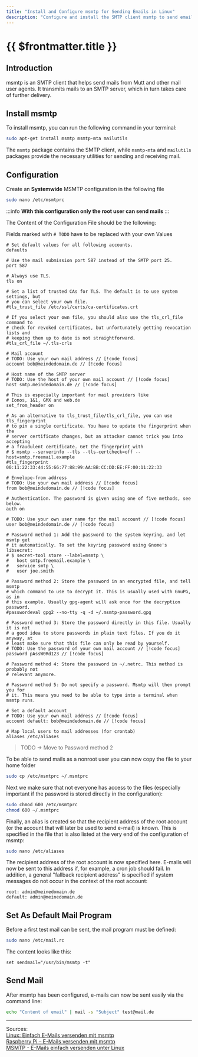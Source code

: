 ```yaml
---
title: "Install and Configure msmtp for Sending Emails in Linux"
description: "Configure and install the SMTP client msmtp to send emails from the command line using the terminal."
---
```


# {{ $frontmatter.title }}

## Introduction

msmtp is an SMTP client that helps send mails from Mutt and other mail user agents. It transmits mails to an SMTP
server, which in turn takes care of further delivery.

## Install msmtp
To install msmtp, you can run the following command in your terminal:
``` bash
sudo apt-get install msmtp msmtp-mta mailutils
```

The `msmtp` package contains the SMTP client, while `msmtp-mta` and `mailutils` packages provide the necessary utilities for sending and receiving mail.

## Configuration

Create an **Systemwide** MSMTP configuration in the following file

``` bash
sudo nano /etc/msmtprc
```
:::info
**With this configuration only the root user can send mails**
:::

The Content of the Configuration File should be the following:

Fields marked with `# TODO` have to be replaced with your own Values

``` 
# Set default values for all following accounts.
defaults

# Use the mail submission port 587 instead of the SMTP port 25.
port 587

# Always use TLS.
tls on

# Set a list of trusted CAs for TLS. The default is to use system settings, but
# you can select your own file.
#tls_trust_file /etc/ssl/certs/ca-certificates.crt

# If you select your own file, you should also use the tls_crl_file command to
# check for revoked certificates, but unfortunately getting revocation lists and
# keeping them up to date is not straightforward.
#tls_crl_file ~/.tls-crls

# Mail account
# TODO: Use your own mail address // [!code focus]
account bob@meindedomain.de // [!code focus]

# Host name of the SMTP server
# TODO: Use the host of your own mail account // [!code focus]
host smtp.meindedomain.de // [!code focus]

# This is especially important for mail providers like 
# Ionos, 1&1, GMX and web.de
set_from_header on

# As an alternative to tls_trust_file/tls_crl_file, you can use tls_fingerprint
# to pin a single certificate. You have to update the fingerprint when the
# server certificate changes, but an attacker cannot trick you into accepting
# a fraudulent certificate. Get the fingerprint with
# $ msmtp --serverinfo --tls --tls-certcheck=off --host=smtp.freemail.example
#tls_fingerprint 00:11:22:33:44:55:66:77:88:99:AA:BB:CC:DD:EE:FF:00:11:22:33

# Envelope-from address
# TODO: Use your own mail address // [!code focus]
from bob@meindedomain.de // [!code focus]

# Authentication. The password is given using one of five methods, see below.
auth on

# TODO: Use your own user name fpr the mail account // [!code focus]
user bob@meindedomain.de // [!code focus]

# Password method 1: Add the password to the system keyring, and let msmtp get
# it automatically. To set the keyring password using Gnome's libsecret:
# $ secret-tool store --label=msmtp \
#   host smtp.freemail.example \
#   service smtp \
#   user joe.smith

# Password method 2: Store the password in an encrypted file, and tell msmtp
# which command to use to decrypt it. This is usually used with GnuPG, as in
# this example. Usually gpg-agent will ask once for the decryption password.
#passwordeval gpg2 --no-tty -q -d ~/.msmtp-password.gpg

# Password method 3: Store the password directly in this file. Usually it is not
# a good idea to store passwords in plain text files. If you do it anyway, at
# least make sure that this file can only be read by yourself.
# TODO: Use the password of your own mail account // [!code focus]
password pAssW0Rd123 // [!code focus]

# Password method 4: Store the password in ~/.netrc. This method is probably not
# relevant anymore.

# Password method 5: Do not specify a password. Msmtp will then prompt you for
# it. This means you need to be able to type into a terminal when msmtp runs.

# Set a default account
# TODO: Use your own mail address // [!code focus]
account default: bob@meindedomain.de // [!code focus]

# Map local users to mail addresses (for crontab)
aliases /etc/aliases
```

> TODO -> Move to Password method 2

To be able to send mails as a nonroot user you can now copy the file to your home folder

``` bash
sudo cp /etc/msmtprc ~/.msmtprc
```

Next we make sure that not everyone has access to the files (especially important if the password is stored directly in
the configuration):

``` bash
sudo chmod 600 /etc/msmtprc
chmod 600 ~/.msmtprc
```

Finally, an alias is created so that the recipient address of the root account (or the account that will later be used
to send e-mail) is known. This is specified in the file that is also listed at the very end of the configuration of
msmtp:

``` bash
sudo nano /etc/aliases
```

The recipient address of the root account is now specified here. E-mails will now be sent to this address if, for
example, a cron job should fail. In addition, a general "fallback recipient address" is specified if system messages do
not occur in the context of the root account:

```
root: admin@meinedomain.de
default: admin@meinedomain.de
```

## Set As Default Mail Program

Before a first test mail can be sent, the mail program must be defined:

``` bash
sudo nano /etc/mail.rc
```

The content looks like this:

```
set sendmail="/usr/bin/msmtp -t"
```

## Send Mail

After msmtp has been configured, e-mails can now be sent easily via the command line:

``` bash
echo "Content of email" | mail -s "Subject" test@mail.de
```

---
Sources:  
[Linux: Einfach E-Mails versenden mit msmtp](https://decatec.de/linux/linux-einfach-e-mails-versenden-mit-msmtp/)  
[Raspberry Pi – E-Mails versenden mit msmtp](https://goneuland.de/raspberry-pi-e-mails-versenden-mit-msmtp/)  
[MSMTP - E-Mails einfach versenden unter Linux](https://www.laub-home.de/wiki/MSMTP_-_E-Mails_einfach_versenden_unter_Linux)

